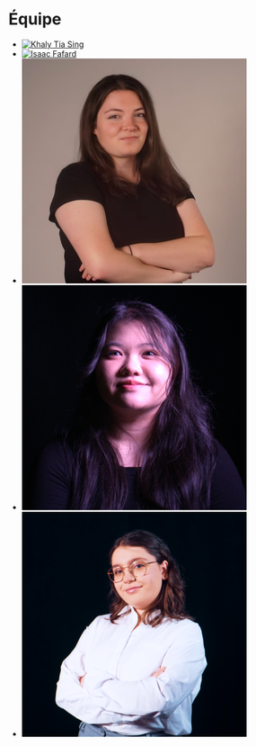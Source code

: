 # Équipe

<!-- Présentation des rôles et responsabilités de chacun des membres de l'équipe -->

* [![Khaly Tia Sing]( https://fakeimg.pl/400x400?text=V)](membre_v/)
* [![Isaac Fafard]( https://fakeimg.pl/400x400?text=W)](membre_w/)
* [![Delphine Grenier](grenier_delphine/delphine_equipe_400x400.jpg)](grenier_delphine/)
* [![Sitmonternna Yi](https://github.com/tprangers/internature/blob/main/10_equipe/yi_sitmonternna/sit_ver_mauve.jpg)](membre_y/)
* [![Kenza El Harrif](elharrif_kenza/kenza_equipe_400x400.png)](elharrif_kenza/)

